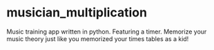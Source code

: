 # musician_multiplication
Music training app written in python. Featuring a timer. Memorize your music theory just like you memorized your times tables as a kid! 
